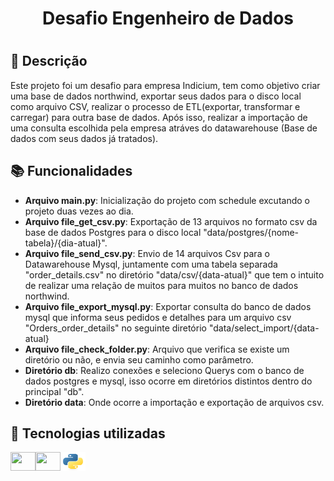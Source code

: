 <h1 align="center"> Desafio Engenheiro de Dados <h1/>
  
  ## :memo: Descrição
  Este projeto foi um desafio para empresa Indicium,  tem como objetivo criar uma base de dados northwind, exportar seus dados para o disco local como arquivo CSV, realizar o processo de ETL(exportar, transformar e carregar) para outra base de dados. Após isso, realizar a importação de uma consulta escolhida pela empresa atráves do datawarehouse (Base de dados com seus dados já tratados).
  
  
  
## :books: Funcionalidades
* <b>Arquivo main.py</b>: Inicialização do projeto com schedule excutando o projeto duas vezes ao dia.
* <b>Arquivo file_get_csv.py</b>: Exportação de 13 arquivos no formato csv da base de dados Postgres para o disco local "data/postgres/{nome-tabela}/{dia-atual}".
* <b>Arquivo file_send_csv.py</b>: Envio de 14 arquivos Csv para o Datawarehouse Mysql, juntamente com uma tabela separada "order_details.csv" no diretório "data/csv/{data-atual}" que tem o intuito de realizar uma relação de muitos para muitos no banco de dados northwind.
* <b>Arquivo file_export_mysql.py</b>: Exportar consulta do banco de dados mysql que informa seus pedidos e detalhes para um arquivo csv "Orders_order_details" no seguinte diretório "data/select_import/{data-atual}
* <b>Arquivo file_check_folder.py</b>: Arquivo que verifica se existe um diretório ou não, e envia seu caminho como parâmetro.
* <b>Diretório db</b>: Realizo conexões e seleciono Querys com o banco de dados postgres e mysql, isso ocorre em diretórios distintos dentro do principal "db".
* <b>Diretório data</b>: Onde ocorre a importação e exportação de arquivos csv. 
  
## :wrench: Tecnologias utilizadas
 <img align="center" alt="" height="30" width="40" src="https://icongr.am/devicon/mysql-original.svg?size=148&color=a44141"><img align="center" alt="" height="30" width="40" src="https://icongr.am/devicon/postgresql-original.svg?size=148&color=262626"><img align="center" alt="Rafa-Python" height="30" width="40" src="https://raw.githubusercontent.com/devicons/devicon/master/icons/python/python-original.svg">




  


